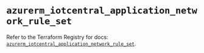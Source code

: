 # `azurerm_iotcentral_application_network_rule_set`

Refer to the Terraform Registry for docs: [`azurerm_iotcentral_application_network_rule_set`](https://registry.terraform.io/providers/hashicorp/azurerm/4.0.1/docs/resources/iotcentral_application_network_rule_set).
